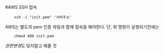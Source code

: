 #AWS SSH 접속

        ssh -i "init.pem" '서버주소'

AWS는 별도의 pem 인증 파일과 함께 접속을 해야한다.
단, 위 명령이 실행되기전에는

        chmod 400 init.pem

*권한변경*도 잊지말고 해줄 것
